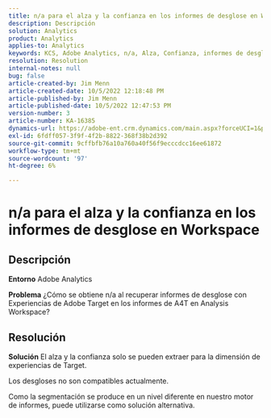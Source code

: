 ```yaml
---
title: n/a para el alza y la confianza en los informes de desglose en Workspace
description: Descripción
solution: Analytics
product: Analytics
applies-to: Analytics
keywords: KCS, Adobe Analytics, n/a, Alza, Confianza, informes de desglose, Espacio de trabajo, preguntas frecuentes
resolution: Resolution
internal-notes: null
bug: false
article-created-by: Jim Menn
article-created-date: 10/5/2022 12:18:48 PM
article-published-by: Jim Menn
article-published-date: 10/5/2022 12:47:53 PM
version-number: 3
article-number: KA-16385
dynamics-url: https://adobe-ent.crm.dynamics.com/main.aspx?forceUCI=1&pagetype=entityrecord&etn=knowledgearticle&id=49ac8ed8-a744-ed11-bba1-000d3a3064b8
exl-id: 6fdff057-3f9f-4f2b-8822-368f38b2d392
source-git-commit: 9cffbfb76a10a760a40f56f9ecccdcc16ee61872
workflow-type: tm+mt
source-wordcount: '97'
ht-degree: 6%

---
```


# n/a para el alza y la confianza en los informes de desglose en Workspace

## Descripción


<b>Entorno</b>
Adobe Analytics

<b>Problema</b>
¿Cómo se obtiene n/a al recuperar informes de desglose con Experiencias de Adobe Target en los informes de A4T en Analysis Workspace?


## Resolución


<b>Solución</b>
El alza y la confianza solo se pueden extraer para la dimensión de experiencias de Target.

Los desgloses no son compatibles actualmente.

Como la segmentación se produce en un nivel diferente en nuestro motor de informes, puede utilizarse como solución alternativa.
